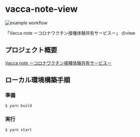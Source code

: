 # vacca-note-view
![example workflow](https://github.com/Okaki030/vacca-note-view/actions/workflows/deploy.yml/badge.svg)

「Vacca note ーコロナワクチン接種体験共有サービスー」 のview

## プロジェクト概要
[Vacca note ーコロナワクチン接種体験共有サービスー](https://indecisive-berry-33f.notion.site/Vacca-note-e390c4ad207d44209535d5a94b18d2cd)


## ローカル環境構築手順
### 準備

```
$ yarn build
```

### 実行

```
$ yarn start
```

